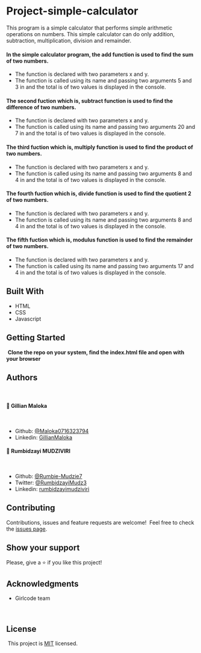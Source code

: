 # Project-simple-calculator

This program is a simple calculator that performs simple arithmetic operations on numbers. 
This simple calculator can do only addition, subtraction, multiplication, division and remainder.

#### In the simple calculator program, the add function is used to find the sum of two numbers.
- The function is declared with two parameters x and y.
- The function is called using its name and passing two arguments 5 and 3 in and the total is of two values is displayed in the console.

#### The second fuction which is, subtract function is used to find the difference of two numbers.
- The function is declared with two parameters x and y.
- The function is called using its name and passing two arguments 20 and 7 in and the total is of two values is displayed in the console.

#### The third fuction which is, multiply function is used to find the product of two numbers.
- The function is declared with two parameters x and y.
- The function is called using its name and passing two arguments 8 and 4 in and the total is of two values is displayed in the console.

#### The fourth fuction which is, divide function is used to find the quotient 2 of two numbers.
- The function is declared with two parameters x and y.
- The function is called using its name and passing two arguments 8 and 4 in and the total is of two values is displayed in the console.

#### The fifth fuction which is, modulus function is used to find the remainder of two numbers.
- The function is declared with two parameters x and y.
- The function is called using its name and passing two arguments 17 and 4 in and the total is of two values is displayed in the console.

## Built With

- HTML
- CSS
- Javascript

## Getting Started

​
**Clone the repo on your system, find the index.html file and open with your browser**
​

## Authors
​
#### 👤 **Gillian Maloka**
​
- Github: [@Maloka0716323794](https://github.com/Maloka0716323794)
- Linkedin: [GillianMaloka](https://www.linkedin.com/in/gillian-maloka-0b1284149/)

 
#### 👤 **Rumbidzayi MUDZIVIRI**
​
- Github: [@Rumbie-Mudzie7](https://github.com/Rumbie-Mudzie7)
- Twitter: [@RumbidzayiMudz3](https://twitter.com/RumbidzayiMudz3)
- Linkedin: [rumbidzayimudziviri](https://www.linkedin.com/in/rumbidzayi-mudziviri-792b4b85/)​

## Contributing

Contributions, issues and feature requests are welcome!
​
Feel free to check the [issues page](https://github.com/Maloka0716323794/simple-calculator/issues).

## Show your support

Please, give a ⭐️ if you like this project!
​

## Acknowledgments

- Girlcode team


  ​
## License
​
This project is [MIT](lic.url) licensed.
​